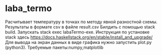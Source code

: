# laba_termo
Расчитывает температуру в точках по методу явной разностной схемы. Результаты в формате csv в файле result.csv
Билдить с помощью stack build. Запускать stack exec labaTermo-exe. Инструкция по установке stack здесь https://docs.haskellstack.org/en/stable/install_and_upgrade/
Для вывода на экран данных в виде графика нужно запустить plot.py (python3). Требуемые пакеты:numpy,matplotlib